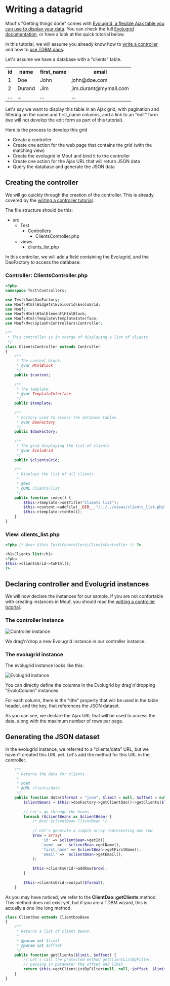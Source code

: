 Writing a datagrid
==================

Mouf's "Getting things done" comes with [Evolugrid, a flexible Ajax table you can use to display your data](http://mouf-php.com/packages/mouf/html.widgets.evolugrid).
You can check the full [Evolugrid documentation](http://mouf-php.com/packages/mouf/html.widgets.evolugrid), or have a look at the quick tutorial below.

In this tutorial, we will assume you already know how to [write a controller](writing_a_controller.md) and how to [use TDBM daos](regenerating_daos.md).

Let's assume we have a database with a "clients" table.

<table class="table">
	<tr>
		<th>id</th>
		<th>name</th>
		<th>first_name</th>
		<th>email</th>
	</tr>
	<tr>
		<td>1</td>
		<td>Doe</td>
		<td>John</td>
		<td>john@doe.com</td>
	</tr>
	<tr>
		<td>2</td>
		<td>Durand</td>
		<td>Jim</td>
		<td>jim.durant@mymail.com</td>
	</tr>
	<tr>
		<td>...</td>
		<td>...</td>
		<td>...</td>
		<td>...</td>
	</tr>
</table>

Let's say we want to display this table in an Ajax grid, with pagination and filtering on the name and first_name columns, and a link to an "edit" form (we will not develop the edit form as part of this tutorial).

Here is the process to develop this grid

- Create a controller
- Create one action for the web page that contains the grid (with the matching view)
- Create the evolugrid in Mouf and bind it to the controller
- Create one action for the Ajax URL that will return JSON data
- Query the database and generate the JSON data

Creating the controller
-----------------------

We will go quickly through the creation of the controller. This is already covered by the [writing a controller tutorial](writing_a_controller.md).

The file structure should be this:

- src
	- Test
		- Controllers
			- ClientsController.php
	- views
		- clients_list.php

In this controller, we will add a field containing the Evolugrid, and the DaoFactory to access the database:


### Controller: ClientsController.php
```php
<?php
namespace Test\Controllers;

use Test\Dao\DaoFactory;
use Mouf\Html\Widgets\EvoluGrid\EvoluGrid;
use Mouf;
use Mouf\Html\HtmlElement\HtmlBlock;
use Mouf\Html\Template\TemplateInterface;
use Mouf\Mvc\Splash\Controllers\Controller;

/**
 * This controller is in charge of displaying a list of clients.
 */
class ClientsController extends Controller
{
	/**
	 * The content block.
	 * @var HtmlBlock
	 */
	public $content;
	
	/**
	 * The template.
	 * @var TemplateInterface
	 */
	public $template;
	
	/**
	 * Factory used to access the database tables.
	 * @var DaoFactory
	 */
	public $daoFactory;
	
	/**
	 * The grid displaying the list of clients
	 * @var EvoluGrid
	 */
	public $clientsGrid;
	
	/**
	 * Displays the list of all clients
	 * 
	 * @Get
	 * @URL clients/list
	 */
	public function index() {
		$this->template->setTitle("Clients list");
		$this->content->addFile(__DIR__."/../../views/clients_list.php", $this);
		$this->template->toHtml();
	}
}
```

### View: clients_list.php
```php
<?php /* @var $this Test\Controllers\ClientsController */ ?> 

<h1>Clients list</h1>
<?php
$this->clientsGrid->toHtml();
?>
```

Declaring controller and Evolugrid instances
--------------------------------------------

We will now declare the instances for our sample.
If you are not confortable with creating instances in Mouf, you should read the [writing a controller tutorial](writing_a_controller.md).

### The controller instance

![Controller instance](images/evolugrid_clientscontroller.png)

We drag'n'drop a new Evolugrid instance in our controller instance.

### The evolugrid instance

The evolugrid instance looks like this:

![Evolugrid instance](images/evolugrid_instance.png)

You can directly define the columns in the Evolugrid by drag'n'dropping "EvoluColumn" instances

For each column, there is the "title" property that will be used in the table header, and the key, that references
the JSON dataset.

As you can see, we declare the Ajax URL that will be used to access the data, along with the maximum number of rows par page.

Generating the JSON dataset
---------------------------

In the evolugrid instance, we referred to a "clients/data" URL, but we haven't created this URL yet.
Let's add the method for this URL in the controller.

```php
	/**
	 * Returns the data for clients
	 *
	 * @Get
	 * @URL clients/data
	 */
	public function data($format = "json", $limit = null, $offset = null) {
		$clientBeans = $this->daoFactory->getClientDao()->getClients($limit, $offset);
	
		// Let's go through the beans
		foreach ($clientBeans as $clientBean) {
			/* @var $clientBean ClientBean */
			
			// Let's generate a simple array representing one row
			$row = array(
				'id' =>	$clientBean->getId(),
				'name' =>	$clientBean->getName(),
				'first_name' =>	$clientBean->getFirstName(),
				'email' =>	$clientBean->getEmail(),
			);
			
			$this->clientsGrid->addRow($row);
		}
	
		$this->clientsGrid->output($format);
	}
```

As you may have noticed, we refer to the **ClientDao::getClients** method.
This method does not exist yet, but if you are a TDBM wizard, this is actually a one line long method.

```php
class ClientDao extends ClientDaoBase
{
	/**
	 * Returns a list of client beans.
	 * 
	 * @param int $limit
	 * @param int $offset
	 */
	public function getClients($limit, $offset) {
		// Let's call the protected method getClientListByFilter,
		// passing in parameter the offset and limit.
		return $this->getClientListByFilter(null, null, $offset, $limit);
	}
}
```

